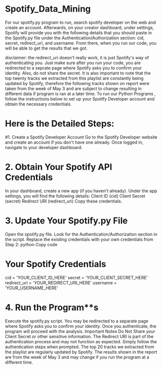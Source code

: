 # Spotify_Data_Mining
For our spotify.py program to run, search spotify developer on the web and create an account. Afterwards, on your creator dashboard, under settings, Spotify will provide you with the following details that you should paste in the Spotify.py file under the Authentication/Authorization section: cid, secret, redirect_uri, and username. From there, when you run our code, you will be able to get the results that we got.

disclaimer: the redirect_uri doesn't really work, it is just Spotify's way of authenticating you. Just make sure after you run your code, you are redirected to a seprate page where Spotify asks you to confirm your identity. Also, do not share the secret. 
It is also important to note that the top twenty tracks we extracted from this playlist are constantly being updated by Spotify, therefore the following tracks shown on report were taken from the week of May 3 and are subject to change resulting in different data if program is ran at a later time. 
To run our Python Programs , follow the instructions below to set up your Spotify Developer account and obtain the necessary credentials.

# Here is the Detailed Steps:
#1. Create a Spotify Developer Account
Go to the Spotify Developer website and create an account if you don't have one already.
Once logged in, navigate to your developer dashboard.


# 2. Obtain Your Spotify API Credentials

In your dashboard, create a new app (if you haven't already).
Under the app settings, you will find the following details:
Client ID (cid)
Client Secret (secret)
Redirect URI (redirect_uri)
Copy these credentials.


# 3. Update Your Spotify.py File

Open the spotify.py file.
Look for the Authentication/Authorization section in the script.
Replace the existing credentials with your own credentials from Step 2:
python
Copy code


# Your Spotify Credentials

cid = 'YOUR_CLIENT_ID_HERE'
secret = 'YOUR_CLIENT_SECRET_HERE'
redirect_uri = 'YOUR_REDIRECT_URI_HERE'
username = 'YOUR_USERNAME_HERE'

# 4. Run the Program**s
Execute the spotify.py script.
You may be redirected to a separate page where Spotify asks you to confirm your identity.
Once you authenticate, the program will proceed with the analysis.
Important Notes
Do Not Share your Client Secret or other sensitive information.
The Redirect URI is part of the authentication process and may not function as expected. Simply follow the authentication steps when prompted.
The top 20 tracks we extracted from the playlist are regularly updated by Spotify. The results shown in the report are from the week of May 3 and may change if you run the program at a different time.
